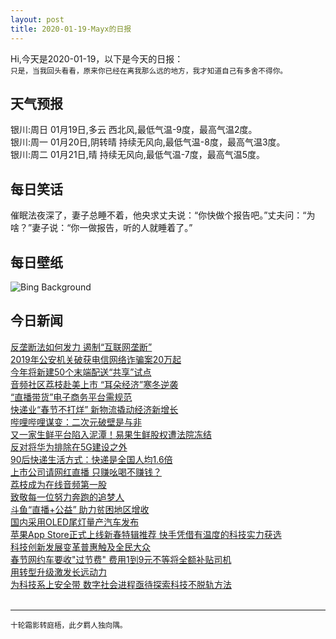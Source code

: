 ```yaml
---
layout: post
title: 2020-01-19-Mayx的日报
---
```


Hi,今天是2020-01-19，以下是今天的日报：<br><small>
只是，当我回头看看，原来你已经在离我那么远的地方，我才知道自己有多舍不得你。</small><!--more-->
## 天气预报
银川:周日 01月19日,多云 西北风,最低气温-9度，最高气温2度。<br>银川:周一 01月20日,阴转晴 持续无风向,最低气温-8度，最高气温3度。<br>银川:周二 01月21日,晴 持续无风向,最低气温-7度，最高气温5度。
## 每日笑话
催眠法夜深了，妻子总睡不着，他央求丈夫说：“你快做个报告吧。”丈夫问：“为啥？”妻子说：“你一做报告，听的人就睡着了。”
## 每日壁纸
![Bing Background](https://cn.bing.com/th?id=OHR.GypsumSand_EN-US7746438548_1920x1080.jpg&rf=LaDigue_1920x1080.jpg&pid=hp "Gypsum sand dunes, White Sands National Park, New Mexico (© Grant Kaye/Cavan Images)")
## 今日新闻

[反垄断法如何发力 遏制“互联网垄断”](http://it.people.com.cn/n1/2020/0119/c1009-31554878.html)   
[2019年公安机关破获电信网络诈骗案20万起](http://it.people.com.cn/n1/2020/0119/c1009-31554889.html)   
[今年将新建50个末端配送“共享”试点](http://it.people.com.cn/n1/2020/0119/c1009-31554915.html)   
[音频社区荔枝赴美上市 “耳朵经济”寒冬逆袭](http://it.people.com.cn/n1/2020/0119/c1009-31554830.html)   
[“直播带货”电子商务平台需规范](http://it.people.com.cn/n1/2020/0119/c1009-31554825.html)   
[快递业“春节不打烊” 新物流撬动经济新增长](http://it.people.com.cn/n1/2020/0119/c1009-31554823.html)   
[哔哩哔哩谋变：二次元破壁是与非](http://it.people.com.cn/n1/2020/0119/c1009-31554816.html)   
[又一家生鲜平台陷入泥潭！易果生鲜股权遭法院冻结](http://it.people.com.cn/n1/2020/0119/c1009-31554805.html)   
[反对将华为排除在5G建设之外](http://it.people.com.cn/n1/2020/0119/c1009-31554797.html)   
[90后快递生活方式：快递是全国人均1.6倍](http://it.people.com.cn/n1/2020/0119/c1009-31554779.html)   
[上市公司请网红直播 只赚吆喝不赚钱？](http://it.people.com.cn/n1/2020/0119/c1009-31554772.html)   
[荔枝成为在线音频第一股](http://it.people.com.cn/n1/2020/0119/c1009-31554724.html)   
[致敬每一位努力奔跑的追梦人](http://it.people.com.cn/n1/2020/0118/c1009-31554495.html)   
[斗鱼“直播+公益” 助力贫困地区增收](http://it.people.com.cn/n1/2020/0117/c1009-31553963.html)   
[国内采用OLED尾灯量产汽车发布](http://it.people.com.cn/n1/2020/0117/c1009-31553957.html)   
[苹果App Store正式上线新春特辑推荐 快手凭借有温度的科技实力获选](http://it.people.com.cn/n1/2020/0117/c1009-31553946.html)   
[科技创新发展变革普惠触及全民大众](http://it.people.com.cn/n1/2020/0117/c1009-31552965.html)   
[春节网约车要收"过节费" 费用1到9元不等将全额补贴司机](http://it.people.com.cn/n1/2020/0117/c1009-31553118.html)   
[用转型升级激发长远动力](http://it.people.com.cn/n1/2020/0117/c1009-31552938.html)   
[为科技系上安全带 数字社会进程亟待探索科技不脱轨方法](http://it.people.com.cn/n1/2020/0117/c1009-31552971.html)   
<br />

***

<small>十轮霜影转庭梧，此夕羁人独向隅。</small>
